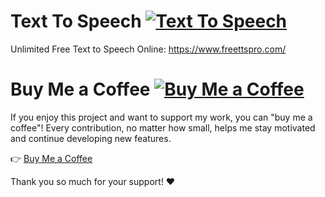 # Text To Speech [![Text To Speech](https://img.shields.io/badge/Text%20To%20Speech-Enabled-brightgreen)](https://www.freettspro.com/)
Unlimited Free Text to Speech Online: https://www.freettspro.com/

# Buy Me a Coffee [![Buy Me a Coffee](https://img.shields.io/badge/Buy%20Me%20a%20Coffee-☕-FF813F)](https://buymeacoffee.com/rogerdev0623)

If you enjoy this project and want to support my work, you can "buy me a coffee"! Every contribution, no matter how small, helps me stay motivated and continue developing new features.

👉 [Buy Me a Coffee](https://buymeacoffee.com/rogerdev0623)

Thank you so much for your support! ❤️
